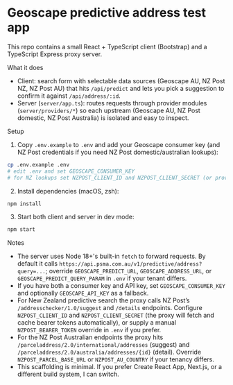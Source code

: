 # Geoscape predictive address test app

This repo contains a small React + TypeScript client (Bootstrap) and a TypeScript Express proxy server.

What it does

- Client: search form with selectable data sources (Geoscape AU, NZ Post NZ, NZ Post AU) that hits `/api/predict` and lets you pick a suggestion to confirm it against `/api/address/:id`.
- Server (`server/app.ts`): routes requests through provider modules (`server/providers/*`) so each upstream (Geoscape AU, NZ Post domestic, NZ Post Australia) is isolated and easy to inspect.

Setup

1. Copy `.env.example` to `.env` and add your Geoscape consumer key (and NZ Post credentials if you need NZ Post domestic/australian lookups):

```bash
cp .env.example .env
# edit .env and set GEOSCAPE_CONSUMER_KEY
# for NZ lookups set NZPOST_CLIENT_ID and NZPOST_CLIENT_SECRET (or provide NZPOST_BEARER_TOKEN)
```

2. Install dependencies (macOS, zsh):

```bash
npm install
```

3. Start both client and server in dev mode:

```bash
npm start
```

Notes

- The server uses Node 18+'s built-in `fetch` to forward requests. By default it calls `https://api.psma.com.au/v1/predictive/address?query=...`; override `GEOSCAPE_PREDICT_URL`, `GEOSCAPE_ADDRESS_URL`, or `GEOSCAPE_PREDICT_QUERY_PARAM` in `.env` if your tenant differs.
- If you have both a consumer key and API key, set `GEOSCAPE_CONSUMER_KEY` and optionally `GEOSCAPE_API_KEY` as a fallback.
- For New Zealand predictive search the proxy calls NZ Post’s `/addresschecker/1.0/suggest` and `/details` endpoints. Configure `NZPOST_CLIENT_ID` and `NZPOST_CLIENT_SECRET` (the proxy will fetch and cache bearer tokens automatically), or supply a manual `NZPOST_BEARER_TOKEN` override in `.env` if you prefer.
- For the NZ Post Australian endpoints the proxy hits `/parceladdress/2.0/international/addresses` (suggest) and `/parceladdress/2.0/australia/addresses/{id}` (detail). Override `NZPOST_PARCEL_BASE_URL` or `NZPOST_AU_COUNTRY` if your tenancy differs.
- This scaffolding is minimal. If you prefer Create React App, Next.js, or a different build system, I can switch.
